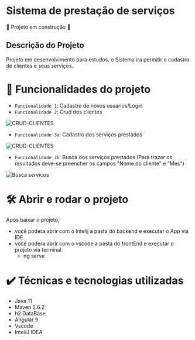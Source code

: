 # Sistema de prestação de serviços

:construction: Projeto em construção :construction:

## Descrição do Projeto
Projeto em desenvolvimento para estudos. o Sistema ira permitir o cadastro de clientes e seus serviços.

# :hammer: Funcionalidades do projeto

- `Funcionalidade 1`: Cadastro de novos usuarios/Login
- `Funcionalidade 2`: Crud dos clientes
  
![CRUD-CLIENTES](https://github.com/lucasbarroscode/SistemaDeVendas/assets/20017563/be865138-2aff-4b30-a7f7-31e37fe30e5b)

- `Funcionalidade 3a`: Cadastro dos serviços prestados
  
![CRUD-CLIENTES](https://github.com/lucasbarroscode/SistemaDeVendas/assets/20017563/cff428a0-06ad-43cd-be6f-a49cd59a7af0)

- `Funcionalidade 3b`: Busca dos serviços prestados (Para trazer os resultados deve-se preencher os campos "Nome do cliente" e "Mes")

![Busca servicos](https://github.com/lucasbarroscode/SistemaDeVendas/assets/20017563/e5fcf535-8a8d-421e-8781-89e80141e3f1)

# 🛠️ Abrir e rodar o projeto

Após baixar o projeto, 
 - você podera abrir com o Intelij a pasta do backend e executar o App via IDE.
 - você podera abrir com o vscode a pasta do frontEnd e executar o projeto via terminal.
   - ng serve

# ✔️ Técnicas e tecnologias utilizadas
  -  Java 11
  -  Maven 2.6.2
  -  h2 DataBase
  -  Angular 9
  -  Vscode
  -  InteliJ IDEA
